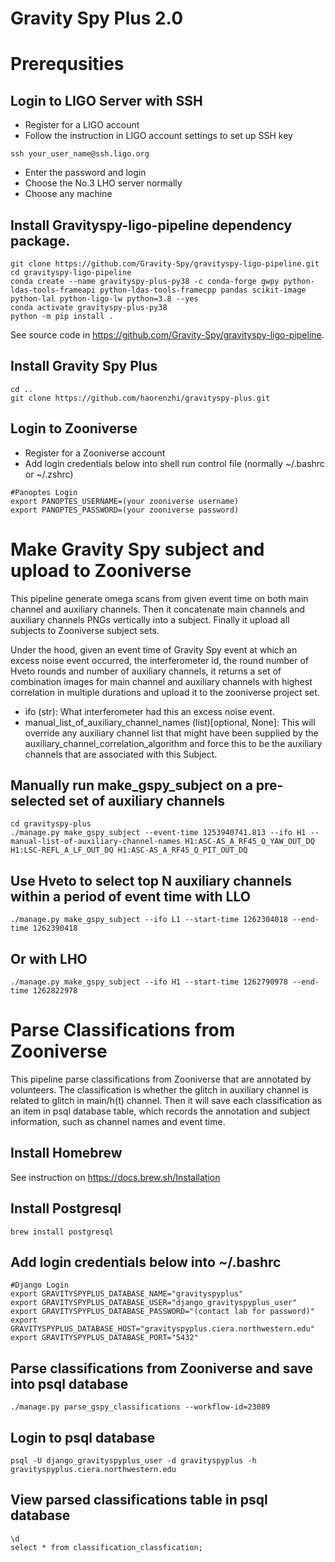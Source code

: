 # Gravity Spy Plus 2.0
# Prerequsities

## Login to LIGO Server with SSH
- Register for a LIGO account
- Follow the instruction in LIGO account settings to set up SSH key
```
ssh your_user_name@ssh.ligo.org        
```
- Enter the password and login
- Choose the No.3 LHO server normally
- Choose any machine

## Install Gravityspy-ligo-pipeline dependency package. 

```
git clone https://github.com/Gravity-Spy/gravityspy-ligo-pipeline.git
cd gravityspy-ligo-pipeline
conda create --name gravityspy-plus-py38 -c conda-forge gwpy python-ldas-tools-frameapi python-ldas-tools-framecpp pandas scikit-image python-lal python-ligo-lw python=3.8 --yes
conda activate gravityspy-plus-py38
python -m pip install .
```

See source code in https://github.com/Gravity-Spy/gravityspy-ligo-pipeline.

## Install Gravity Spy Plus
```
cd ..
git clone https://github.com/haorenzhi/gravityspy-plus.git
```

## Login to Zooniverse 

- Register for a Zooniverse account
- Add login credentials below into shell run control file (normally ~/.bashrc or ~/.zshrc)
```
#Panoptes Login
export PANOPTES_USERNAME=(your zooniverse username)
export PANOPTES_PASSWORD=(your zooniverse password)
```

# Make Gravity Spy subject and upload to Zooniverse
This pipeline generate omega scans from given event time on both main channel and auxiliary channels. Then it concatenate main channels and auxiliary channels PNGs vertically into a subject. Finally it upload all subjects to Zooniverse subject sets.

Under the hood, given an event time of Gravity Spy event at which an excess noise event occurred, the interferometer id, the round number of Hveto rounds and number of auxiliary channels, it returns a set of combination images for main channel and auxiliary channels with highest correlation in multiple durations and upload it to the zooniverse project set.

- ifo (str): What interferometer had this an excess noise event.
- manual_list_of_auxiliary_channel_names (list)[optional, None]: This will override any auxiliary channel list that might have been supplied by the auxiliary_channel_correlation_algorithm and force this to be the auxiliary channels that are associated with this Subject.
## Manually run make_gspy_subject on a pre-selected set of auxiliary channels
```
cd gravityspy-plus
./manage.py make_gspy_subject --event-time 1253940741.813 --ifo H1 --manual-list-of-auxiliary-channel-names H1:ASC-AS_A_RF45_Q_YAW_OUT_DQ H1:LSC-REFL_A_LF_OUT_DQ H1:ASC-AS_A_RF45_Q_PIT_OUT_DQ
```

## Use Hveto to select top N auxiliary channels within a period of event time with LLO
```
./manage.py make_gspy_subject --ifo L1 --start-time 1262304018 --end-time 1262390418
```

## Or with LHO
```
./manage.py make_gspy_subject --ifo H1 --start-time 1262790978 --end-time 1262822978
```
# Parse Classifications from Zooniverse
This pipeline parse classifications from Zooniverse that are annotated by volunteers. The classification is whether the glitch in auxiliary channel is related to glitch in main/h(t) channel. Then it will save each classification as an item in psql database table, which records the annotation and subject information, such as channel names and event time.

## Install Homebrew 
See instruction on https://docs.brew.sh/Installation

## Install Postgresql
```
​​brew install postgresql
```

## Add login credentials below into ~/.bashrc 
```
#Django Login
export GRAVITYSPYPLUS_DATABASE_NAME="gravityspyplus"
export GRAVITYSPYPLUS_DATABASE_USER="django_gravityspyplus_user"
export GRAVITYSPYPLUS_DATABASE_PASSWORD="(contact lab for password)"
export GRAVITYSPYPLUS_DATABASE_HOST="gravityspyplus.ciera.northwestern.edu"
export GRAVITYSPYPLUS_DATABASE_PORT="5432"
```

## Parse classifications from Zooniverse and save into psql database
```
./manage.py parse_gspy_classifications --workflow-id=23089
```

## Login to psql database
```
psql -U django_gravityspyplus_user -d gravityspyplus -h gravityspyplus.ciera.northwestern.edu
```

## View parsed classifications table in psql database
```
\d
select * from classification_classfication;
```